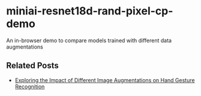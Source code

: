 # miniai-resnet18d-rand-pixel-cp-demo
  An in-browser demo to compare models trained with different data augmentations 

## Related Posts
* [Exploring the Impact of Different Image Augmentations on Hand Gesture Recognition](https://christianjmills.com/posts/miniai-data-augmentation-experiments/part-1/)

